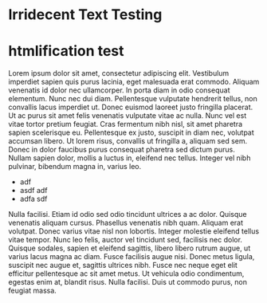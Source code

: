 # Irridecent Text Testing

<link href="https://fonts.googleapis.com/css?family=Staatliches|Raleway:500" rel="stylesheet">

<div class="container-iri">

# htmlification test

Lorem ipsum dolor sit amet, consectetur adipiscing elit. Vestibulum imperdiet sapien quis purus lacinia, eget malesuada erat commodo. Aliquam venenatis id dolor nec ullamcorper. In porta diam in odio consequat elementum. Nunc nec dui diam. Pellentesque vulputate hendrerit tellus, non convallis lacus imperdiet ut. Donec euismod laoreet justo fringilla placerat. Ut ac purus sit amet felis venenatis vulputate vitae ac nulla. Nunc vel est vitae tortor pretium feugiat. Cras fermentum nibh nisl, sit amet pharetra sapien scelerisque eu. Pellentesque ex justo, suscipit in diam nec, volutpat accumsan libero. Ut lorem risus, convallis ut fringilla a, aliquam sed sem. Donec in dolor faucibus purus consequat pharetra sed dictum purus. Nullam sapien dolor, mollis a luctus in, eleifend nec tellus. Integer vel nibh pulvinar, bibendum magna in, varius leo.

* adf 
* asdf adf
* adfa sdf

Nulla facilisi. Etiam id odio sed odio tincidunt ultrices a ac dolor. Quisque venenatis aliquam cursus. Phasellus venenatis nibh quam. Aliquam erat volutpat. Donec varius vitae nisl non lobortis. Integer molestie eleifend tellus vitae tempor. Nunc leo felis, auctor vel tincidunt sed, facilisis nec dolor. Quisque sodales, sapien et eleifend sagittis, libero libero rutrum augue, ut varius lacus magna ac diam. Fusce facilisis augue nisi. Donec metus ligula, suscipit nec augue et, sagittis ultrices nibh. Fusce nec neque eget elit efficitur pellentesque ac sit amet metus. Ut vehicula odio condimentum, egestas enim at, blandit risus. Nulla facilisi. Duis ut commodo purus, non feugiat massa. 
</div>

<!-- No reason to load this on pages that don't need it.-->
<script src="/js/iritex.js"> </script>